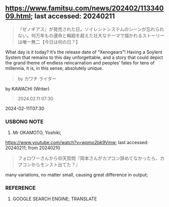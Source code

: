 ## https://www.famitsu.com/news/202402/11334009.html; last accessed: 20240211

>『ゼノギアス』が発売された日。ソイレントシステムのシーンが忘れられない。何万年もの運命と輪廻を超えた壮大なテーマで描かれるストーリーは唯一無二【今日は何の日？】

What day is it today? It’s the release date of “Xenogears”! Having a Soylent System that remains to this day unforgettable, and a story that could depict the grand theme of endless reincarnation and peoples’ fates for tens of millennia, it is, in this sense, absolutely unique.

> by カワチ ライター

by KAWACHI (Writer)

> 2024.02.11 07:30
 
2024-02-11T07:30

### USBONG NOTE

1. Mr OKAMOTO, Yoshiki; 

https://www.youtube.com/watch?v=wpmo2bk9Vmw; last accessed: 20240211; from 20240210

> フォロワーさんから仰天質問『岡本さんがカプコン辞めてなかったら、カプコンからモンスト出てた？』

many variations, no matter small, causing great difference in output;

### REFERENCE

1. GOOGLE SEARCH ENGINE; TRANSLATE
